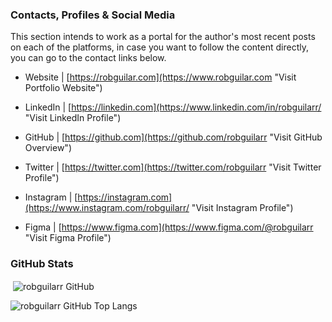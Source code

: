 



### Contacts, Profiles & Social Media

This section intends to work as a portal for the author's most recent posts on each of the platforms, in case you want to follow the content directly, you can go to the contact links below.

- Website | [https://robguilar.com](https://www.robguilar.com "Visit Portfolio Website")

- LinkedIn | [https://linkedin.com](https://www.linkedin.com/in/robguilarr/ "Visit LinkedIn Profile")

- GitHub | [https://github.com](https://github.com/robguilarr "Visit GitHub Overview")

- Twitter | [https://twitter.com](https://twitter.com/robguilarr "Visit Twitter Profile")

- Instagram | [https://instagram.com](https://www.instagram.com/robguilarr/ "Visit Instagram Profile")

- Figma | [https://www.figma.com](https://www.figma.com/@robguilarr "Visit Figma Profile")


### GitHub Stats

<p>&nbsp;<img align="center" src="https://github-readme-stats.vercel.app/api?username=robguilarr&show_icons=true&locale=en" alt="robguilarr GitHub" /></p>

<p><img align="left" src="https://github-readme-stats.vercel.app/api/top-langs?username=robguilarr&show_icons=true&locale=en&layout=compact" alt="robguilarr GitHub Top Langs"/></p>
